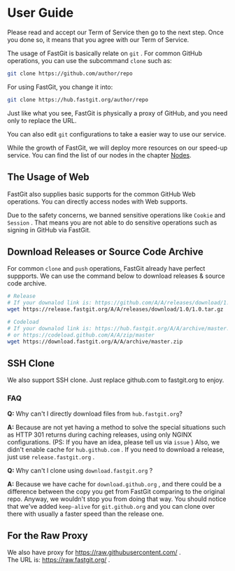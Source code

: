 # User Guide

Please read and accept our Term of Service then go to the next step. Once you done so, it means that you agree with our Term of Service.

The usage of FastGit is basically relate on `git` . For common GitHub operations, you can use the subcommand `clone` such as:

```bash
git clone https://github.com/author/repo
```

For using FastGit, you change it into:

```bash
git clone https://hub.fastgit.org/author/repo
```

Just like what you see, FastGit is physically  a proxy of GitHub, and you need only to replace the URL.

You can also edit `git` configurations to take a easier way to use our service.

While the growth of FastGit, we will deploy more resources on our speed-up service. You can find the list of our nodes in the chapter [Nodes](../en-us/node.html).

## The Usage of Web

FastGit also supplies basic supports for the common GitHub Web operations. You can directly access nodes with Web supports.

Due to the safety concerns, we banned sensitive operations like `Cookie` and `Session` . That means you are not able to do sensitive operations such as signing in GitHub via FastGit.

## Download Releases or Source Code Archive

For common `clone` and `push` operations, FastGit already have perfect suppports. We can use the command below to download releases & source code archive.

```bash
# Release
# If your downalod link is: https://github.com/A/A/releases/download/1.0/1.0.tar.gz , then you use:
wget https://release.fastgit.org/A/A/releases/download/1.0/1.0.tar.gz

# Codeload
# If your downalod link is: https://hub.fastgit.org/A/A/archive/master.zip
# or https://codeload.github.com/A/A/zip/master
wget https://download.fastgit.org/A/A/archive/master.zip
```

## SSH Clone

We also support SSH clone. Just replace github.com to fastgit.org to enjoy.

### FAQ

**Q:** Why can't I directly download files from `hub.fastgit.org`?

**A:** Because are not yet having a method to solve the special situations such as HTTP 301 returns during caching releases, using only NGINX configurations. (PS: If you have an idea, please tell us via `issue` ) Also, we didn't enable cache for `hub.github.com` . If you need to download a release, just use `release.fastgit.org` .

**Q:** Why can't I clone using `download.fastgit.org` ?

**A:** Because we have cache for `download.github.org` , and there could be a difference between the copy you get from FastGit comparing to the original repo. Anyway, we wouldn't stop you from doing that way. You should notice that we've added `keep-alive` for `git.github.org` and you can clone over there with usually a faster speed than the release one.

## For the Raw Proxy

We also have proxy for <https://raw.githubusercontent.com/> .  
The URL is: <https://raw.fastgit.org/> .
